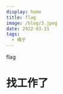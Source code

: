 ```yaml
---
display: home
title: flag
image: /blog/3.jpeg
date: 2022-03-31
tags:
  - 橘子
---
```


flag

<!-- more -->

# 找工作了